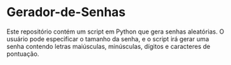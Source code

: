 # Gerador-de-Senhas
Este repositório contém um script em Python que gera senhas aleatórias. O usuário pode especificar o tamanho da senha, e o script irá gerar uma senha contendo letras maiúsculas, minúsculas, dígitos e caracteres de pontuação.
